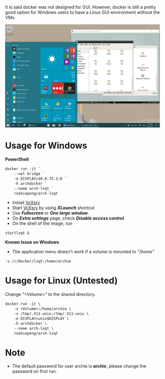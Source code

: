 It is said docker was not designed for GUI. However, docker is still a pretty good option for Windows users to have a Linux GUI environment without the VMs.

![lxqt](https://github.com/rookiepeng/Docker-Files/blob/master/Arch-LXQt/images/lxqt.png)

# Usage for Windows

**PowerShell**
```
docker run -it `
	--net bridge `
	-e DISPLAY=10.0.75.1:0 `
	-h archdocker `
	--name arch-lxqt `
	rookiepeng/arch-lxqt
```

* Install [VcXsrv](https://sourceforge.net/projects/vcxsrv/)
* Start [VcXsrv](https://sourceforge.net/projects/vcxsrv/) by using ***XLaunch*** shortcut
* Use ***Fullscreen*** or ***One large window***.
* On ***Extra settings*** page, check ***Disable access control***.
* On the shell of the image, run
```
startlxqt &
```

**Known Issue on Windows**

* The application menu doesn't work if a volume is mounted to *"/home"*
```
-v /c/Docker/lxqt:/home/archie
```

# Usage for Linux (Untested)

Change *"\<Volume\>"* to the shared directory.
```
docker run -it \
	-v <Volume>:/home/archie \
	-v /tmp/.X11-unix:/tmp/.X11-unix \
	-e DISPLAY=unix$DISPLAY \
	-h archdocker \
	--name arch-lxqt \
	rookiepeng/arch-lxqt
```

# Note

* The default password for user archie is ***archie***, please change the password on first run.

